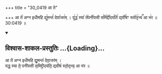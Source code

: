 +++
title = "30_0419 आ ते"

+++
आ ते꣢ अग्न इधीमहि द्यु꣣मन्तं꣢ देवा꣣जर꣢म् । यु꣢द्ध꣣ स्या꣢ ते꣣पनी꣢यसी स꣣मि꣢द्दी꣣दय꣢ति꣣ द्यवी꣢꣯षꣳ स्तो꣣तृ꣢भ्य꣣꣬ आ भ꣢र ॥ 30:0419 ॥

<div class="js_include" newlevelforh1="2" title="विश्वास-शाकल-प्रस्तुतिः" unfilled url="/vedAH_Rk/shAkalam/saMhitA/vishvAsa-prastutiH/05/006/04_A_te.md">
<details open><summary><h2>विश्वास-शाकल-प्रस्तुतिः ...{Loading}...</h2></summary>


आ ते॑ अग्न इधीमहि द्यु॒मन्तं॑ देवा॒जर॑म् ।  
यद्ध॒ स्या ते॒ पनी॑यसी स॒मिद्दी॒दय॑ति॒ द्यवीषं॑ स्तो॒तृभ्य॒ आ भ॑र ॥

</details>
</div>